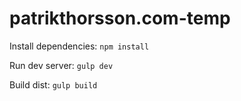 # patrikthorsson.com-temp

Install dependencies: `npm install`

Run dev server: `gulp dev`

Build dist: `gulp build`